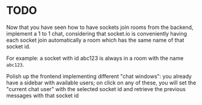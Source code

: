 # TODO

Now that you have seen how to have sockets join rooms from the backend, implement a 1 to 1 chat, considering that socket.io is conveniently having each socket join automatically a room which has the same name of that socket id.

For example: a socket with id abc123 is always in a room with the name `abc123`.

Polish up the frontend implementing different "chat windows": you already have a sidebar with available users; on click on any of these, you will set the "current chat user" with the selected socket id and retrieve the previous messages with that socket id

